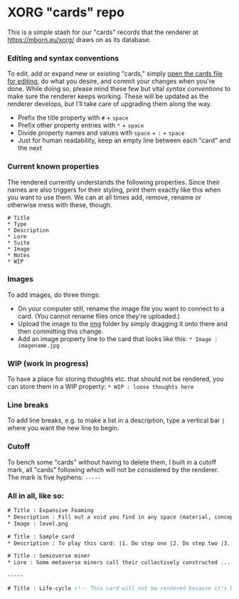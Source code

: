 # XORG "cards" repo

This is a simple stash for our "cards" records that the renderer at https://mborn.eu/xorg/ draws on as its database.

### Editing and syntax conventions
To edit, add or expand new or existing "cards," simply [open the cards file for editing](https://github.com/XORGanon/cards/edit/main/cards), do what you desire, and commit your changes when you're done. While doing so, please mind these few but vital _syntax conventions_ to make sure the renderer keeps working. These will be updated as the renderer develops, but I'll take care of upgrading them along the way.

* Prefix the title property with `#` + `space`
* Prefix other property entries with `*` + `space`
* Divide property names and values with `space` + `:` + `space`
* Just for human readability, keep an empty line between each "card" and the next

### Current known properties
The rendered currently understands the following properties. Since their names are also triggers for their styling, print them exactly like this when you want to use them. We can at all times add, remove, rename or otherwise mess with these, though. 
```
# Title
* Type
* Description
* Lore
* Suite
* Image
* Notes
* WIP
```

### Images
To add images, do three things:

* On your computer still, rename the image file you want to connect to a card. (You cannot rename files once they're uploaded.)
* Upload the image to the [img](https://github.com/XORGanon/cards/tree/main/img) folder by simply dragging it onto there and then committing this change.
* Add an image property line to the card that looks like this: `* Image : imagename.jpg`

### WIP (work in progress)
To have a place for storing thoughts etc. that should not be rendered, you can store them in a WIP property: `* WIP : loose thoughts here`

### Line breaks
To add line breaks, e.g. to make a list in a description, type a vertical bar `|` where you want the new line to begin.

### Cutoff
To bench some "cards" without having to delete them, I built in a cutoff mark, all "cards" following which will not be considered by the renderer. The mark is five hyphens: `-----`

### All in all, like so:
```html
# Title : Expansive Foaming
* Description : Fill out a void you find in any space (material, conceptual, ...
* Image : level.png

# Title : Sample card
* Description : To play this card: |1. Do step one |2. Do step two |3. Do step three

# Title : Semioverse miner
* Lore : Some metaverse miners call their collectively constructed ...

-----

# Title : Life-cycle <!-- This card will not be rendered because it's behind the cutoff mark -->
```

